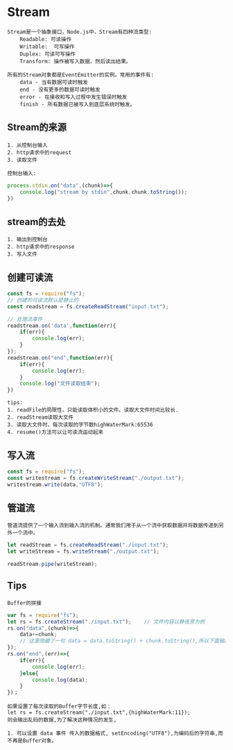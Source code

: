 
# Stream

    Stream是一个抽象接口，Node.js中，Stream有四种流类型:
        Readable: 可读操作
        Writable:  可写操作
        Duplex: 可读可写操作
        Transform: 操作被写入数据，然后读出结果。
        
    所有的Stream对象都是EventEmitter的实例。常用的事件有:
        data - 当有数据可读时触发
        end - 没有更多的数据可读时触发
        error - 在接收和写入过程中发生错误时触发
        finish - 所有数据已被写入到底层系统时触发。
        
## Stream的来源

	1. 从控制台输入
	2. http请求中的request
	3. 读取文件

	控制台输入:
```js
process.stdin.on("data",(chunk)=>{
	console.log("stream by stdin",chunk,chunk.toString());
})
```

## stream的去处

	1. 输出到控制台
	2. http请求中的response
	3. 写入文件

## 创建可读流
    
```js
const fs = require("fs");
// 创建的可读流默认是静止的
const readstream = fs.createReadStream("input.txt"); 

// 处理流事件
readstream.on('data',function(err){
    if(err){
        console.log(err);
    }
});
readstream.on("end",function(err){
    if(err){
        console.log(err);
    }
    console.log("文件读取结束");
})
```
    tips:
    1. readFile的局限性，只能读取体积小的文件。读取大文件时间比较长.
    2. readStream读取大文件
    3. 读取大文件时，每次读取的字节数highWaterMark:65536
	4. resume()方法可以让可读流运动起来
    
## 写入流

```js
const fs = require("fs");
const writestream = fs.createWriteStream("./output.txt");
writestream.write(data,"UTF8");
```

## 管道流

    管道流提供了一个输入流到输入流的机制。通常我们用于从一个流中获取数据并将数据传递到另外一个流中。
```js
let readStream = fs.createReadStream("./input.txt");
let writeStream = fs.writeStream("./output.txt");

readStream.pipe(writeStream);
 ```
    
## Tips	
	
	Buffer的拼接
```js
var fs = require("fs");
let rs = fs.createStream("./input.txt");	// 文件内容以静夜思为例
rs.on("data",(chunk)=>{
	data+=chunk;		
	// 这里隐藏了一句 data = data.toString() + chunk.toString(),所以下面输出来的数据 是字符串,而不是buffer
});
rs.on("end",(err)=>{
	if(err){
		console.log(err);
	}else{
		console.log(data);
	}
})；
```
	如果设置了每次读取的Buffer字节长度,如：
	let rs = fs.createStream("./input.txt",{highWaterMark:11});
	则会输出乱码的数据,为了解决这种情况的发生,
	
	1. 可以设置 data 事件 传入的数据格式, setEncoding("UTF8"),为编码后的字符串,而不再是Buffer对象。
